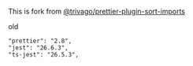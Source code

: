 This is fork from [@trivago/prettier-plugin-sort-imports](https://github.com/trivago/prettier-plugin-sort-imports)

old
```
"prettier": "2.8",
"jest": "26.6.3",
"ts-jest": "26.5.3",
```
